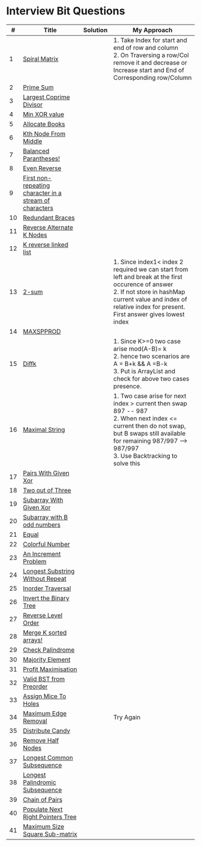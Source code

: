 
# Interview Bit Questions

| # | Title | Solution | My Approach |
|---| ----- | -------- | --------------------- |
| 1 | [Spiral Matrix](https://leetcode.com/problems/spiral-matrix/submissions/) || 1. Take Index for  start and end of row and column<br>2. On Traversing a row/Col remove it and decrease or Increase start and End of Corresponding row/Column|
| 2 | [Prime Sum](https://www.interviewbit.com/courses/programming/topics/math/problems/prime-sum/)| ||
| 3 | [Largest Coprime Divisor](https://www.interviewbit.com/courses/programming/topics/math/problems/largest-coprime-divisor/)| ||
| 4 | [Min XOR value](https://www.interviewbit.com/problems/min-xor-value/)| ||
| 5 | [Allocate Books](https://www.interviewbit.com/problems/allocate-books/)| ||
| 6 | [Kth Node From Middle](https://www.interviewbit.com/problems/kth-node-from-middle/)| ||
| 7 | [Balanced Parantheses!](https://www.interviewbit.com/problems/balanced-parantheses/)| ||
| 8 | [Even Reverse](https://www.interviewbit.com/problems/even-reverse/)| ||
| 9 | [First non-repeating character in a stream of characters](https://www.interviewbit.com/problems/first-non-repeating-character-in-a-stream-of-characters/)| ||
| 10| [Redundant Braces](https://www.interviewbit.com/problems/redundant-braces/)| ||
| 11 | [Reverse Alternate K Nodes](https://www.interviewbit.com/problems/reverse-alternate-k-nodes/)| ||
| 12 | [K reverse linked list](https://www.interviewbit.com/problems/k-reverse-linked-list/)| ||
| 13 | [2-sum](https://www.interviewbit.com/problems/2-sum/)| |1. Since index1< index 2 required we can start from left and break at the first occurence of answer<br> 2. If not store in hashMap current value and index of relative index for present. First answer gives lowest index |
| 14 | [MAXSPPROD](https://www.interviewbit.com/problems/maxspprod/)| ||
| 15 | [Diffk](https://www.interviewbit.com/problems/diffk-ii/)| |1. Since K>=0 two case arise mod(A-B)= k <br> 2. hence two scenarios are A = B+k && A =B-k <br> 3. Put is ArrayList and check for above two cases presence. |
| 16 | [Maximal String](https://www.interviewbit.com/problems/maximal-string/)| |1. Two case arise for next index > current then swap 897 -- 987 <br> 2. When next index <= current then do not swap, but B swaps still available for remaining 987/997 --> 987/997 <br> 3. Use Backtracking to solve this|
| 17 | [Pairs With Given Xor](https://www.interviewbit.com/problems/pairs-with-given-xor/)| ||
| 18 | [Two out of Three](https://www.interviewbit.com/problems/two-out-of-three/)| ||
| 19 | [Subarray With Given Xor](https://www.interviewbit.com/problems/subarray-with-given-xor/)| ||
| 20 | [Subarray with B odd numbers](https://www.interviewbit.com/problems/subarray-with-b-odd-numbers/)| ||
| 21 | [Equal](https://www.interviewbit.com/problems/equal/)| ||
| 22 | [Colorful Number](https://www.interviewbit.com/problems/colorful-number/)| ||
| 23| [An Increment Problem](https://www.interviewbit.com/problems/an-increment-problem/)| ||
| 24 | [Longest Substring Without Repeat](https://www.interviewbit.com/problems/longest-substring-without-repeat/)| ||
| 25 | [Inorder Traversal](https://www.interviewbit.com/problems/inorder-traversal/)| ||
| 26 | [Invert the Binary Tree](https://www.interviewbit.com/problems/invert-the-binary-tree/)| ||
| 27 | [Reverse Level Order](https://www.interviewbit.com/problems/reverse-level-order/)| ||
| 28 | [Merge K sorted arrays!](https://www.interviewbit.com/problems/merge-k-sorted-arrays/)| ||
| 29 | [Check Palindrome](https://www.interviewbit.com/problems/check-palindrome/)| ||
| 30 | [Majority Element](https://www.interviewbit.com/problems/majority-element/)| ||
| 31 | [Profit Maximisation](https://www.interviewbit.com/problems/profit-maximisation/)| ||
| 32 | [Valid BST from Preorder](https://www.interviewbit.com/problems/valid-bst-from-preorder/)| ||
| 33 | [Assign Mice To Holes](https://www.interviewbit.com/old/problems/assign-mice-to-holes/)| ||
| 34 | [Maximum Edge Removal](https://www.interviewbit.com/problems/maximum-edge-removal/)| |Try Again|
| 35 | [Distribute Candy](https://www.interviewbit.com/problems/distribute-candy/)| ||
| 36 | [Remove Half Nodes](https://www.interviewbit.com/old/problems/remove-half-nodes/)| ||
| 37 | [Longest Common Subsequence](https://www.interviewbit.com/problems/longest-common-subsequence/)| ||
| 38 | [Longest Palindromic Subsequence](https://www.interviewbit.com/problems/longest-palindromic-subsequence/)| ||
| 39 | [Chain of Pairs](https://www.interviewbit.com/problems/chain-of-pairs/)| ||
| 40 | [Populate Next Right Pointers Tree](https://www.interviewbit.com/problems/populate-next-right-pointers-tree/)| ||
| 41 | [Maximum Size Square Sub-matrix](https://www.interviewbit.com/problems/maximum-size-square-sub-matrix/)| ||

